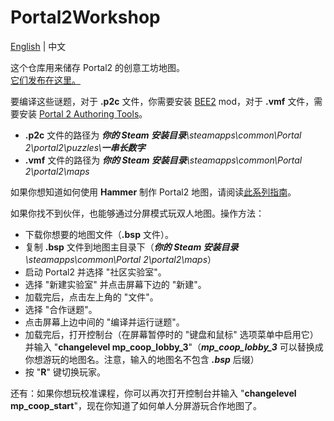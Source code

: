 # Portal2Workshop
[English](README.md) | 中文

这个仓库用来储存 Portal2 的创意工坊地图。  
[它们发布在这里。](https://steamcommunity.com/profiles/76561198391583576/myworkshopfiles/?appid=620)  

要编译这些谜题，对于 **.p2c** 文件，你需要安装 [BEE2](https://github.com/BEEmod/BEE2.4/releases) mod，对于 **.vmf** 文件，需要安装 [Portal 2 Authoring Tools](https://developer.valvesoftware.com/wiki/Authoring_Tools/SDK_(Portal_2))。  

- **.p2c** 文件的路径为 _**你的 Steam 安装目录**\\steamapps\\common\\Portal 2\\portal2\\puzzles\\**一串长数字**_
- **.vmf** 文件的路径为 _**你的 Steam 安装目录**\\steamapps\\common\\Portal 2\\portal2\\maps_

如果你想知道如何使用 **Hammer** 制作 Portal2 地图，请阅读[此系列指南](https://steamcommunity.com/sharedfiles/filedetails/?id=2204608925)。

如果你找不到伙伴，也能够通过分屏模式玩双人地图。操作方法：
- 下载你想要的地图文件（**.bsp** 文件）。
- 复制 **.bsp** 文件到地图主目录下（_**你的 Steam 安装目录**\\steamapps\\common\\Portal 2\\portal2\\maps_）
- 启动 Portal2 并选择 "社区实验室"。
- 选择 "新建实验室" 并点击屏幕下边的 "新建"。
- 加载完后，点击左上角的 "文件"。
- 选择 "合作谜题"。
- 点击屏幕上边中间的 "编译并运行谜题"。
- 加载完后，打开控制台（在屏幕暂停时的 "键盘和鼠标" 选项菜单中启用它）并输入 "**changelevel mp_coop_lobby_3**"（**_mp_coop_lobby_3_** 可以替换成你想游玩的地图名。注意，输入的地图名不包含 **_.bsp_** 后缀）
- 按 "**R**" 键切换玩家。

还有：如果你想玩校准课程，你可以再次打开控制台并输入 "**changelevel mp_coop_start**"，现在你知道了如何单人分屏游玩合作地图了。
